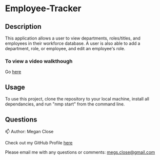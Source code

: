 # Employee-Tracker 

## Description
This application allows a user to view departments, roles/titles, and employees in their workforce database. A user is also able to add a department, role, or employee, and edit an employee's role. 

### To view a video walkthough 
Go [here](https://drive.google.com/file/d/1wU-j4rx9eRL3lWqfsORCyDr6msIzNg2J/view?usp=sharing)

## Usage
To use this project, clone the repository to your local machine, install all dependancies, and run "nmp start" from the command line. 

## Questions 
:mailbox:
Author: Megan Close

Check out my GitHub Profile [here](https://github.com/MeganClo)

Please email me with any questions or comments: <megs.close@gmail.com>
